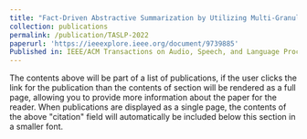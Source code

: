 ```yaml
---
title: "Fact-Driven Abstractive Summarization by Utilizing Multi-Granular Multi-Relational Knowledge <span style='display:inline-block; background:#5cb85c; color:#fff; font-size:0.7em; font-weight:bold; padding:2px 5px; border-radius:3px; margin-left:6px; vertical-align:middle;'>CCF-B</span>"
collection: publications
permalink: /publication/TASLP-2022
paperurl: 'https://ieeexplore.ieee.org/document/9739885'
Published in: IEEE/ACM Transactions on Audio, Speech, and Language Processing (TASLP)
---
```



The contents above will be part of a list of publications, if the user clicks the link for the publication than the contents of section will be rendered as a full page, allowing you to provide more information about the paper for the reader. When publications are displayed as a single page, the contents of the above "citation" field will automatically be included below this section in a smaller font.
